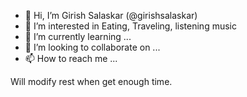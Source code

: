 - 👋 Hi, I’m Girish Salaskar (@girishsalaskar)
- 👀 I’m interested in Eating, Traveling, listening music
- 🌱 I’m currently learning ...
- 💞️ I’m looking to collaborate on ...
- 📫 How to reach me ...

Will modify rest when get enough time.
<!---
girishsalaskar/girishsalaskar is a ✨ special ✨ repository because its `README.md` (this file) appears on your GitHub profile.
You can click the Preview link to take a look at your changes.
--->
